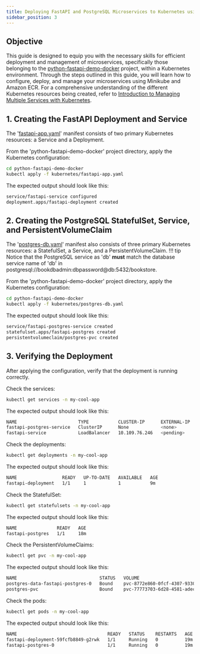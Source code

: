 ```yaml
---
title: Deploying FastAPI and PostgreSQL Microservices to Kubernetes using Minikube
sidebar_position: 3
---
```


## Objective
This guide is designed to equip you with the necessary skills for efficient deployment and management of microservices, specifically those belonging to the [python-fastapi-demo-docker](https://github.com/aws-samples/python-fastapi-demo-docker) project, within a Kubernetes environment. Through the steps outlined in this guide, you will learn how to configure, deploy, and manage your microservices using Minikube and Amazon ECR. For a comprehensive understanding of the different Kubernetes resources being created, refer to [Introduction to Managing Multiple Services with Kubernetes](about-multiservice.md).

## 1. Creating the FastAPI Deployment and Service
The '[fastapi-app.yaml](https://github.com/aws-samples/python-fastapi-demo-docker/blob/main/kubernetes/fastapi-app.yaml)' manifest consists of two primary Kubernetes resources: a Service and a Deployment.

From the 'python-fastapi-demo-docker' project directory, apply the Kubernetes configuration:
```bash
cd python-fastapi-demo-docker
kubectl apply -f kubernetes/fastapi-app.yaml
```
The expected output should look like this:
```bash
service/fastapi-service configured
deployment.apps/fastapi-deployment created
```

## 2. Creating the PostgreSQL StatefulSet, Service, and PersistentVolumeClaim
The '[postgres-db.yaml](https://github.com/aws-samples/python-fastapi-demo-docker/blob/main/kubernetes/postgres-db.yaml)' manifest also consists of three primary Kubernetes resources: a StatefulSet, a Service, and a PersistentVolumeClaim.
!!! tip
    Notice that the PostgreSQL service as 'db' **must** match the database service name of 'db' in postgresql://bookdbadmin:dbpassword@db:5432/bookstore.

From the 'python-fastapi-demo-docker' project directory, apply the Kubernetes configuration:
```bash
cd python-fastapi-demo-docker
kubectl apply -f kubernetes/postgres-db.yaml
```
The expected output should look like this:
```bash
service/fastapi-postgres-service created
statefulset.apps/fastapi-postgres created
persistentvolumeclaim/postgres-pvc created
```

## 3. Verifying the Deployment
After applying the configuration, verify that the deployment is running correctly.

Check the services:
```bash
kubectl get services -n my-cool-app
```
The expected output should look like this:
```bash
NAME                       TYPE           CLUSTER-IP      EXTERNAL-IP   PORT(S)        AGE
fastapi-postgres-service   ClusterIP      None            <none>        5432/TCP       85m
fastapi-service            LoadBalancer   10.109.76.246   <pending>     80:30639/TCP   85m
```

Check the deployments:
```bash
kubectl get deployments -n my-cool-app
```
The expected output should look like this:
```bash
NAME                 READY   UP-TO-DATE   AVAILABLE   AGE
fastapi-deployment   1/1     1            1           9m
```

Check the StatefulSet:
```bash
kubectl get statefulsets -n my-cool-app
```
The expected output should look like this:
```bash
NAME               READY   AGE
fastapi-postgres   1/1     18m
```

Check the PersistentVolumeClaims:
```bash
kubectl get pvc -n my-cool-app
```
The expected output should look like this:
```bash
NAME                               STATUS   VOLUME                                     CAPACITY   ACCESS MODES   STORAGECLASS   AGE
postgres-data-fastapi-postgres-0   Bound    pvc-8772e860-0fcf-4307-9330-d8cf27754174   1Gi        RWO            standard       18m
postgres-pvc                       Bound    pvc-77773703-6d28-4581-adec-8741150df9ce   1Gi        RWO            standard       18m
```

Check the pods:
```bash
kubectl get pods -n my-cool-app
```
The expected output should look like this:
```bash
NAME                                  READY   STATUS    RESTARTS   AGE
fastapi-deployment-59fcfb8849-g2rwk   1/1     Running   0          19m
fastapi-postgres-0                    1/1     Running   0          19m
```
